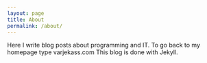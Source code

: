 ```yaml
---
layout: page
title: About
permalink: /about/
---
```

Here I write blog posts about programming and IT.
To go back to my homepage type varjekass.com
This blog is done with Jekyll.
